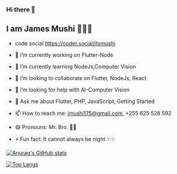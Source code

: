 ### Hi there 👋

## I am James Mushi 👨🏽‍💻



<!-- **itsmushi/itsmushi** is a ✨ _special_ ✨ repository because its `README.md` (this file) appears on your GitHub profile. -->

<!-- Here are some ideas to get you started: -->

- code social  https://coder.social/itsmushi

- 🔭 I’m currently working on Flutter-Node
- 🌱 I’m currently learning NodeJs,Computer Vision
- 👯 I’m looking to collaborate on Flutter, NodeJs, React  
- 🤔 I’m looking for help with AI-Computer Vision
- 💬 Ask me about Flutter, PHP, JavaScript, Getting Started
- 📫 How to reach me: jmushi175@gmail.com, +255 625 528 592
- 😄 Pronouns: Mr.  Bro. 💪💪  
- ⚡ Fun fact: It cannot always be night ✨✨


[![Anurag's GitHub stats](https://github-readme-stats.vercel.app/api?username=itsmushi&show_icons=true&theme=dark)](https://github.com/anuraghazra/github-readme-stats)

[![Top Langs](https://github-readme-stats.vercel.app/api/top-langs/?username=itsmushi&show_icons=true&theme=dark)](https://github.com/anuraghazra/github-readme-stats)


